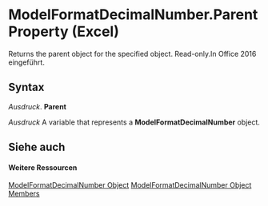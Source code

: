 
# ModelFormatDecimalNumber.Parent Property (Excel)

Returns the parent object for the specified object. Read-only.In Office 2016 eingeführt.


## Syntax

 _Ausdruck_. **Parent**

 _Ausdruck_ A variable that represents a **ModelFormatDecimalNumber** object.


## Siehe auch


#### Weitere Ressourcen


[ModelFormatDecimalNumber Object](1080e484-4ec0-abdc-6322-5d83201c59fb.md)
[ModelFormatDecimalNumber Object Members](http://msdn.microsoft.com/library/5776edec-3b80-7eb1-c8bb-f6adc9a082e0%28Office.15%29.aspx)